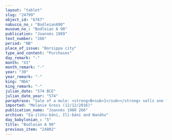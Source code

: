 ```yaml
---
layout: "tablet"
slug: "24799"
object_id: "6767"
nabucco_no_: "BodleianA90"
museum_no_: "Bodleian A 90"
publication: "Joannès 1989"
text_number: "266"
period: "NB"
place_of_issue: "Borsippa city"
type_and_content: "Purchases"
day_remark: "-"
month: "XI"
month_remark: "-"
year: "30"
year_remark: "-"
king: "Nbk"
king_remark: "-"
julian_date: "574 BCE"
julian_date_year: "574"
paraphrase: "Sale of a mule: <strong>B<sub>1</sub></strong> sells one female donkey to <strong>A</strong> for the fixed price (<em>&scaron;īm hariṣ</em>) of 12 shekels of silver. As to the claim (<em>ra&scaron;&ucirc;tu</em>) towards <strong>B<sub>1</sub></strong> and <strong>B<sub>2</sub></strong>, father of <strong>B<sub>1</sub></strong>: <strong>A</strong> is fully paid (<em>eṭēru</em> Stat.). <strong>B</strong> guarantees (<em>pūtu na&scaron;&ucirc;</em>) against transgressors (<em>sēh&ucirc;</em>) and claimants (<em>pāqirānu</em>). 2 witnesses (including &Scaron;ulāya/Arad-Nab&ucirc;//(Ea-)ilūtu-bāni) and the scribe.<br /> &nbsp;<br /> <strong>A</strong> = Zēr-Bābili/&Scaron;umāya//Ilī-bāni; <strong>B<sub>1</sub></strong> = Nab&ucirc;-&scaron;umu-ibni/Nab&ucirc;-&scaron;umu-i&scaron;kun//[&hellip;]; <strong>B<sub>2</sub></strong> = Nab&ucirc;-&scaron;umu-i&scaron;kun, father of <strong>B<sub>1</sub></strong>; Scribe = Tabnēa/&Scaron;umāya//Esagil-mansi<br /> &nbsp;"
imported: "Melanie Gross (12/12/2016)"
publication_name: "Joannès 1989 266"
archive: "Ea-ilūtu-bāni, Ilī-bāni and Nanāhu"
day_babylonian_: "5"
title: "Bodleian A 90"
previous_item: "24802"
---
```

